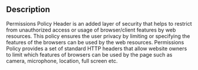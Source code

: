 ## Description

Permissions Policy Header is an added layer of security that helps to restrict from unauthorized access or usage of browser/client features by web resources. This policy ensures the user privacy by limiting or specifying the features of the browsers can be used by the web resources.
Permissions Policy provides a set of standard HTTP headers that allow website owners to limit which features of browsers can be used by the page such as camera, microphone, location, full screen etc.
